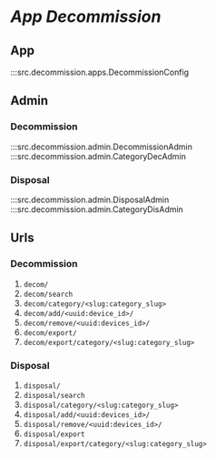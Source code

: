 # ***App Decommission***

## App
:::src.decommission.apps.DecommissionConfig

## Admin

### Decommission
:::src.decommission.admin.DecommissionAdmin
:::src.decommission.admin.CategoryDecAdmin

### Disposal
:::src.decommission.admin.DisposalAdmin
:::src.decommission.admin.CategoryDisAdmin

## Urls

### Decommission

1. ```decom/```
2. ```decom/search```
3. ```decom/category/<slug:category_slug>```
4. ```decom/add/<uuid:device_id>/```
5. ```decom/remove/<uuid:devices_id>/```
6. ```decom/export/```
7. ```decom/export/category/<slug:category_slug>```

### Disposal

1. ```disposal/```
2. ```disposal/search```
3. ```disposal/category/<slug:category_slug>```
4. ```disposal/add/<uuid:devices_id>/```
5. ```disposal/remove/<uuid:devices_id>/```
6. ```disposal/export```
7. ```disposal/export/category/<slug:category_slug>```
